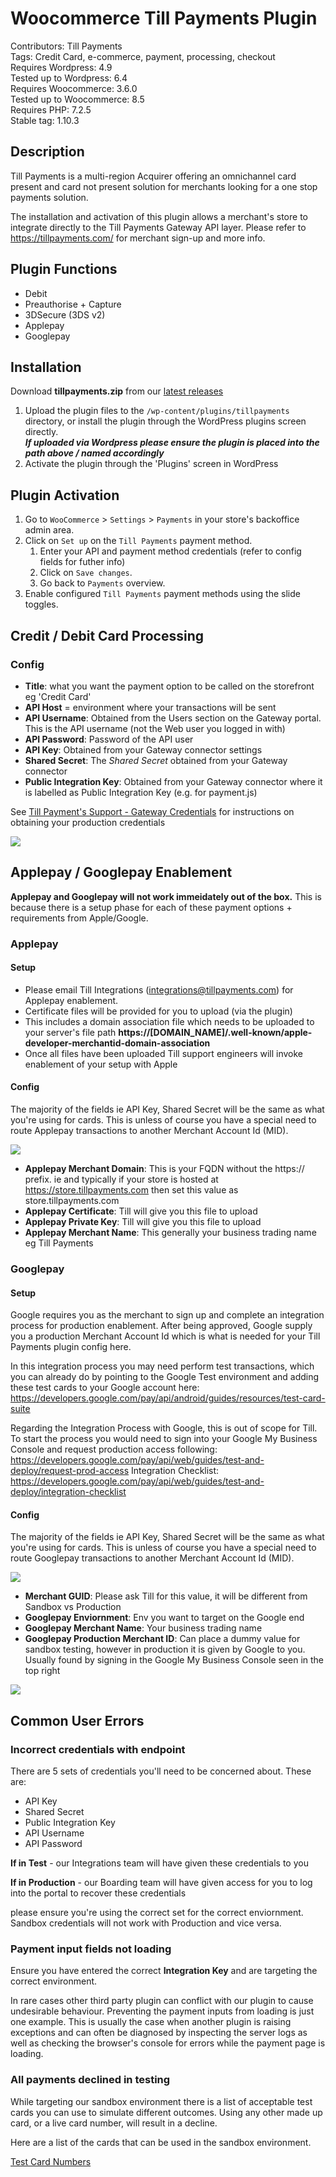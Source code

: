 # Woocommerce Till Payments Plugin

Contributors: Till Payments\
Tags: Credit Card, e-commerce, payment, processing, checkout\
Requires Wordpress: 4.9\
Tested up to Wordpress: 6.4\
Requires Woocommerce: 3.6.0\
Tested up to Woocommerce: 8.5\
Requires PHP: 7.2.5\
Stable tag: 1.10.3

## Description

Till Payments is a multi-region Acquirer offering an omnichannel card present and card not present solution for merchants looking for a one stop payments solution.

The installation and activation of this plugin allows a merchant's store to integrate directly to the Till Payments Gateway API layer.
Please refer to https://tillpayments.com/ for merchant sign-up and more info.

## Plugin Functions

- Debit
- Preauthorise + Capture
- 3DSecure (3DS v2)
- Applepay
- Googlepay

## Installation

Download **tillpayments.zip** from our [latest releases](https://github.com/tillpayments/woocommerce-plugin/releases/latest)

1. Upload the plugin files to the `/wp-content/plugins/tillpayments` directory, or install the plugin through the WordPress plugins screen directly.  
   ***If uploaded via Wordpress please ensure the plugin is placed into the path above / named accordingly***
1. Activate the plugin through the 'Plugins' screen in WordPress

## Plugin Activation

1. Go to `WooCommerce` > `Settings` > `Payments` in your store's backoffice admin area.
1. Click on `Set up` on the `Till Payments` payment method.
   1. Enter your API and payment method credentials (refer to config fields for futher info)
   1. Click on `Save changes`.
   1. Go back to `Payments` overview.
1. Enable configured `Till Payments` payment methods using the slide toggles.

## Credit / Debit Card Processing

### Config

- **Title**: what you want the payment option to be called on the storefront eg 'Credit Card'
- **API Host** = environment where your transactions will be sent
- **API Username**: Obtained from the Users section on the Gateway portal. This is the API username (not the Web user you logged in with)
- **API Password**: Password of the API user
- **API Key**: Obtained from your Gateway connector settings
- **Shared Secret**: The _Shared Secret_ obtained from your Gateway connector
- **Public Integration Key**: Obtained from your Gateway connector where it is labelled as Public Integration Key (e.g. for payment.js)

See [Till Payment's Support - Gateway Credentials](https://support.tillpayments.com/hc/en-us/articles/6694543251215-Till-Payments-Gateway-Credentials) for instructions on obtaining your production credentials

![](./config_screenshot.png)

## Applepay / Googlepay Enablement

**Applepay and Googlepay will not work immeidately out of the box.**
This is because there is a setup phase for each of these payment options + requirements from Apple/Google.

### Applepay

#### Setup

- Please email Till Integrations (integrations@tillpayments.com) for Applepay enablement.
- Certificate files will be provided for you to upload (via the plugin)
- This includes a domain association file which needs to be uploaded to your server's file path **https://[DOMAIN_NAME]/.well-known/apple-developer-merchantid-domain-association**
- Once all files have been uploaded Till support engineers will invoke enablement of your setup with Apple

#### Config

The majority of the fields ie API Key, Shared Secret will be the same as what you're using for cards. This is unless of course you have a special need to route Applepay transactions to another Merchant Account Id (MID).

![](./config_screen_apple.png)

- **Applepay Merchant Domain**: This is your FQDN without the https:// prefix. ie and typically if your store is hosted at https://store.tillpayments.com then set this value as store.tillpayments.com
- **Applepay Certificate**: Till will give you this file to upload
- **Applepay Private Key**: Till will give you this file to upload
- **Applepay Merchant Name**: This generally your business trading name eg Till Payments

### Googlepay

#### Setup

Google requires you as the merchant to sign up and complete an integration process for production enablement. After being approved, Google supply you a production Merchant Account Id which is what is needed for your Till Payments plugin config here.

In this integration process you may need perform test transactions, which you can already do by pointing to the Google Test environment and adding these test cards to your Google account here:
https://developers.google.com/pay/api/android/guides/resources/test-card-suite

Regarding the Integration Process with Google, this is out of scope for Till. To start the process you would need to sign into your Google My Business Console and request production access following:
https://developers.google.com/pay/api/web/guides/test-and-deploy/request-prod-access
Integration Checklist:
https://developers.google.com/pay/api/web/guides/test-and-deploy/integration-checklist

#### Config

The majority of the fields ie API Key, Shared Secret will be the same as what you're using for cards. This is unless of course you have a special need to route Googlepay transactions to another Merchant Account Id (MID).

![](./config_screen_google.png)

- **Merchant GUID**: Please ask Till for this value, it will be different from Sandbox vs Production
- **Googlepay Enviornment**: Env you want to target on the Google end
- **Googlepay Merchant Name**: Your business trading name
- **Googlepay Production Merchant ID**: Can place a dummy value for sandbox testing, however in production it is given by Google to you. Usually found by signing in the Google My Business Console seen in the top right

![](./google_mid.png)

## Common User Errors

### Incorrect credentials with endpoint

There are 5 sets of credentials you'll need to be concerned about.
These are:

- API Key
- Shared Secret
- Public Integration Key
- API Username
- API Password

**If in Test** - our Integrations team will have given these credentials to you

**If in Production** - our Boarding team will have given access for you to log into the portal to recover these credentials

please ensure you're using the correct set for the correct enviornment. Sandbox credentials will not work with Production and vice versa.

### Payment input fields not loading

Ensure you have entered the correct **Integration Key** and are targeting the correct environment.

In rare cases other third party plugin can conflict with our plugin to cause undesirable behaviour. Preventing the payment inputs from loading is just one example. This is usually the case when another plugin is raising exceptions and can often be diagnosed by inspecting the server logs as well as checking the browser's console for errors while the payment page is loading.

### All payments declined in testing

While targeting our sandbox environment there is a list of acceptable test cards you can use to simulate different outcomes. Using any other made up card, or a live card number, will result in a decline.

Here are a list of the cards that can be used in the sandbox environment.

[Test Card Numbers](https://gateway.tillpayments.com/documentation/connectors#simulator-testing-connector-test-data)
